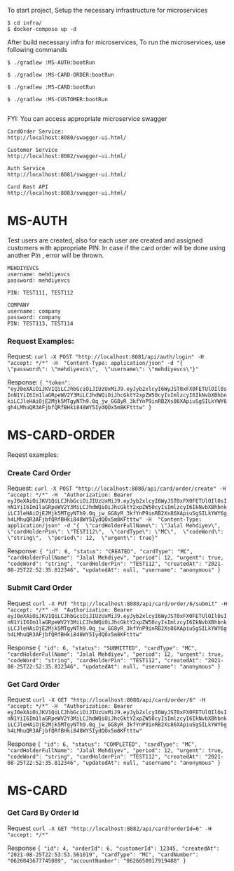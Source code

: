 To start project,
Setup the necessary infrastructure for microservices

```
$ cd infra/
$ docker-compose up -d
```

After build necessary infra for microservices,
To run the microservices, use following commands

```
$ ./gradlew :MS-AUTH:bootRun

$ ./gradlew :MS-CARD-ORDER:bootRun

$ ./gradlew :MS-CARD:bootRun

$ ./gradlew :MS-CUSTOMER:bootRun

```


```

```

FYI: You can access appropriate microservice swagger
```
CardOrder Service:
http://localhost:8080/swagger-ui.html/

Customer Service
http://localhost:8082/swagger-ui.html/

Auth Service
http://localhost:8081/swagger-ui.html/

Card Rest API
http://localhost:8083/swagger-ui.html/

```

# MS-AUTH

Test users are created, also for each user are created and assigned customers with appropriate PIN. In case if the card order will be done using another PIn , error will be thrown.
```
MEHDIYEVCS
username: mehdiyevcs
password: mehdiyevcs

PIN: TEST111, TEST112

COMPANY
username: company
password: company
PIN: TEST113, TEST114
```
### Request Examples:

Request:
``
curl -X POST "http://localhost:8081/api/auth/login" -H  "accept: */*" -H  "Content-Type: application/json" -d "{  \"password\": \"mehdiyevcs\",  \"username\": \"mehdiyevcs\"}"
``

Response:
``
{
  "token": "eyJ0eXAiOiJKV1QiLCJhbGciOiJIUzUxMiJ9.eyJyb2xlcyI6WyJST0xFX0FETUlOIl0sInN1YiI6Im1laGRpeWV2Y3MiLCJhdWQiOiJhcGktY2xpZW50cyIsImlzcyI6IkNvbXBhbnkiLCJleHAiOjE2Mjk5MTgyNTh9.0q_jw_GG8yR_3kfYnP9inRB2Xs86XApiuSgSILkYWY6gh4LMhuQR3AFjbfQRfBHki848WY5IydQOx5m8KFtttw"
}
``

# MS-CARD-ORDER

Reqest examples:

### Create Card Order

Request: 
``
curl -X POST "http://localhost:8080/api/card/order/create" -H  "accept: */*" -H  "Authorization: Bearer eyJ0eXAiOiJKV1QiLCJhbGciOiJIUzUxMiJ9.eyJyb2xlcyI6WyJST0xFX0FETUlOIl0sInN1YiI6Im1laGRpeWV2Y3MiLCJhdWQiOiJhcGktY2xpZW50cyIsImlzcyI6IkNvbXBhbnkiLCJleHAiOjE2Mjk5MTgyNTh9.0q_jw_GG8yR_3kfYnP9inRB2Xs86XApiuSgSILkYWY6gh4LMhuQR3AFjbfQRfBHki848WY5IydQOx5m8KFtttw" -H  "Content-Type: application/json" -d "{  \"cardHolderFullName\": \"Jalal Mehdiyev\",  \"cardHolderPin\": \"TEST112\",  \"cardType\": \"MC\",  \"codeWord\": \"string\",  \"period\": 12,  \"urgent\": true}"
``

Response:
``
{
  "id": 6,
  "status": "CREATED",
  "cardType": "MC",
  "cardHolderFullName": "Jalal Mehdiyev",
  "period": 12,
  "urgent": true,
  "codeWord": "string",
  "cardHolderPin": "TEST112",
  "createdAt": "2021-08-25T22:52:35.812346",
  "updatedAt": null,
  "username": "anonymous"
}
``

### Submit Card Order
Request
``
curl -X PUT "http://localhost:8080/api/card/order/6/submit" -H  "accept: */*" -H  "Authorization: Bearer eyJ0eXAiOiJKV1QiLCJhbGciOiJIUzUxMiJ9.eyJyb2xlcyI6WyJST0xFX0FETUlOIl0sInN1YiI6Im1laGRpeWV2Y3MiLCJhdWQiOiJhcGktY2xpZW50cyIsImlzcyI6IkNvbXBhbnkiLCJleHAiOjE2Mjk5MTgyNTh9.0q_jw_GG8yR_3kfYnP9inRB2Xs86XApiuSgSILkYWY6gh4LMhuQR3AFjbfQRfBHki848WY5IydQOx5m8KFtttw"
``

Response
``
{
  "id": 6,
  "status": "SUBMITTED",
  "cardType": "MC",
  "cardHolderFullName": "Jalal Mehdiyev",
  "period": 12,
  "urgent": true,
  "codeWord": "string",
  "cardHolderPin": "TEST112",
  "createdAt": "2021-08-25T22:52:35.812346",
  "updatedAt": null,
  "username": "anonymous"
}
``

### Get Card Order
Request
``
curl -X GET "http://localhost:8080/api/card/order/6" -H  "accept: */*" -H  "Authorization: Bearer eyJ0eXAiOiJKV1QiLCJhbGciOiJIUzUxMiJ9.eyJyb2xlcyI6WyJST0xFX0FETUlOIl0sInN1YiI6Im1laGRpeWV2Y3MiLCJhdWQiOiJhcGktY2xpZW50cyIsImlzcyI6IkNvbXBhbnkiLCJleHAiOjE2Mjk5MTgyNTh9.0q_jw_GG8yR_3kfYnP9inRB2Xs86XApiuSgSILkYWY6gh4LMhuQR3AFjbfQRfBHki848WY5IydQOx5m8KFtttw"
``

Response
``
{
  "id": 6,
  "status": "COMPLETED",
  "cardType": "MC",
  "cardHolderFullName": "Jalal Mehdiyev",
  "period": 12,
  "urgent": true,
  "codeWord": "string",
  "cardHolderPin": "TEST112",
  "createdAt": "2021-08-25T22:52:35.812346",
  "updatedAt": null,
  "username": "anonymous"
}
``

# MS-CARD

### Get Card By Order Id
Request
``
curl -X GET "http://localhost:8082/api/card?orderId=6" -H  "accept: */*"
``

Response
``
{
  "id": 4,
  "orderId": 6,
  "customerId": 12345,
  "createdAt": "2021-08-25T22:53:53.561019",
  "cardType": "MC",
  "cardNumber": "0626043677745089",
  "accountNumber": "0626650917919488"
}
``
